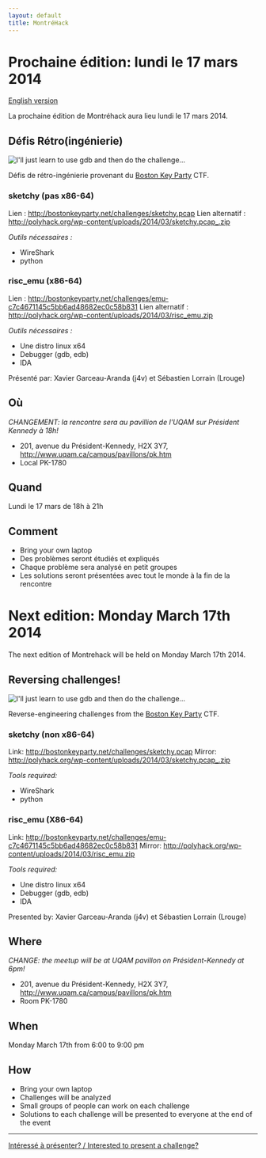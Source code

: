 ```yaml
---
layout: default
title: MontréHack
---
```


# Prochaine édition: lundi le 17 mars 2014
[English version](#english)

La prochaine édition de Montréhack aura lieu lundi le 17 mars 2014.

## Défis Rétro(ingénierie)

![I'll just learn to use gdb and then do the challenge...](https://i.imgflip.com/7ioef.jpg)

Défis de rétro-ingénierie provenant du [Boston Key Party](http://bostonkeyparty.net/) CTF.

### sketchy (pas x86-64)

Lien : http://bostonkeyparty.net/challenges/sketchy.pcap
Lien alternatif : http://polyhack.org/wp-content/uploads/2014/03/sketchy.pcap_.zip

*Outils nécessaires :*

* WireShark
* python

### risc\_emu (x86-64)

Lien : http://bostonkeyparty.net/challenges/emu-c7c4671145c5bb6ad48682ec0c58b831
Lien alternatif : http://polyhack.org/wp-content/uploads/2014/03/risc_emu.zip

*Outils nécessaires :*

* Une distro linux x64
* Debugger (gdb, edb)
* IDA

Présenté par: Xavier Garceau-Aranda (j4v) et Sébastien Lorrain (Lrouge)

## Où

*CHANGEMENT: la rencontre sera au pavillion de l'UQAM sur Président Kennedy à 18h!*

* 201, avenue du Président-Kennedy, H2X 3Y7, http://www.uqam.ca/campus/pavillons/pk.htm
* Local PK-1780

## Quand
Lundi le 17 mars de 18h à 21h

## Comment
* Bring your own laptop
* Des problèmes seront étudiés et expliqués
* Chaque problème sera analysé en petit groupes
* Les solutions seront présentées avec tout le monde à la fin de la rencontre


<a id="english"></a>
# Next edition: Monday March 17th 2014

The next edition of Montrehack will be held on Monday March 17th 2014.

## Reversing challenges!

![I'll just learn to use gdb and then do the challenge...](https://i.imgflip.com/7ioef.jpg)

Reverse-engineering challenges from the [Boston Key Party](http://bostonkeyparty.net/) CTF.

### sketchy (non x86-64)

Link: http://bostonkeyparty.net/challenges/sketchy.pcap
Mirror: http://polyhack.org/wp-content/uploads/2014/03/sketchy.pcap_.zip

*Tools required:*

* WireShark
* python

### risc\_emu (X86-64)

Link: http://bostonkeyparty.net/challenges/emu-c7c4671145c5bb6ad48682ec0c58b831
Mirror: http://polyhack.org/wp-content/uploads/2014/03/risc_emu.zip

*Tools required:*

* Une distro linux x64
* Debugger (gdb, edb)
* IDA

Presented by: Xavier Garceau-Aranda (j4v) et Sébastien Lorrain (Lrouge)

## Where

*CHANGE: the meetup will be at UQAM pavillon on Président-Kennedy at 6pm!*

* 201, avenue du Président-Kennedy, H2X 3Y7, http://www.uqam.ca/campus/pavillons/pk.htm
* Room PK-1780

## When
Monday March 17th from 6:00 to 9:00 pm

## How
* Bring your own laptop
* Challenges will be analyzed
* Small groups of people can work on each challenge
* Solutions to each challenge will be presented to everyone at the end of the event

<hr/>

[Intéressé à présenter? / Interested to present a challenge?](https://github.com/montrehack/montrehack.github.com/wiki/Present-at-Montrehack)
